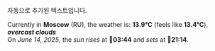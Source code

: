 
자동으로 추가된 텍스트입니다.

<!--START_SECTION:weather:moscow-->
Currently in **Moscow** (RU), the weather is: **13.9°C** (feels like **13.4°C**), ***overcast clouds***<br/>
On *June 14, 2025*, the *sun rises* at 🌅**03:44** and *sets* at 🌇**21:14**.
<!--END_SECTION:weather-->
